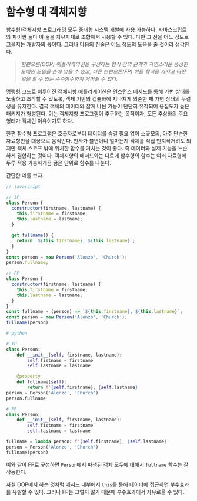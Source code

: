 # 함수형 대 객체지향

함수형/객체지향 프로그래밍 모두 중대형 시스템 개발에 사용 가능하다. 자바스크립트와 파이썬 둘다 이 둘을 자유자재로 조합해서 사용할 수 있다. 다만 그 선을 어느 정도로 그을지는 개발자의 몫이다. 그러나 다음의 진술은 어느 정도의 도움을 줄 것이라 생각한다.

> *한편으론(OOP) 애플리케이션을 구성하는 형식 간의 관계가 자연스러운 풍성한 도메인 모델을 손에 넣을 수 있고, 다른 한편으론(FP) 이들 형식을 가지고 어떤 일을 할 수 있는 순수함수까지 거머쥘 수 있다.*

명령형 코드로 이루어진 객체지향 애플리케이션은 인스턴스 메서드를 통해 가변 상태를 노출하고 조작할 수 있도록, 객체 기반의 캡슐화에 지나치게 의존한 채 가변 상태의 무결성을 유지한다. 결국 객체의 데이터와 잘게 나뉜 기능이 단단히 유착되어 응집도가 높은 패키지가 형성된다. 이는 객체지향 프로그램이 추구하는 목적이자, 모든 추상화의 주요 형태가 객체인 이유이기도 하다.

한편 함수형 프로그램은 호출자로부터 데이터를 숨길 필요 없이 소규모의, 아주 단순한 자료형만을 대상으로 움직인다. 만사가 불변이니 얼마든지 객체를 직접 만지작거려도 되지만 객체 스코프 밖에 위치한 함수를 거치는 것이 좋다. 즉 데이터와 실제 기능을 느슨하게 결합하는 것이다. 객체지향의 메서드와는 다르게 함수형의 함수는 여러 자료형에 두루 적용 가능하게끔 굵은 단위로 함수를 나눈다.

간단한 예를 보자.

``` javascript
// javascript

// IP
class Person {
  constructor(firstname, lastname) {
    this.firstname = firstname;
    this.lastname = lastname;
  }

  get fullname() {
    return `${this.firstname}, ${this.lastname}`;
  }
}
const person = new Person('Alonzo', 'Church');
person.fullname;

// FP
class Person {
  constructor(firstname, lastname) {
    this.firstname = firstname;
    this.lastname = lastname;
  }
}
const fullname = (person) => `${this.firstname}, ${this.lastname}`;
const person = new Person('Alonzo', 'Church');
fullname(person)
```

``` python
# python

# IP
class Person:
    def __init__(self, firstname, lastname):
        self.fistname = firstname
        self.lastname = lastname

    @property
    def fullname(self):
        return f'{self.firstname}, {self.lastname}'
person = Person('Alonzo', 'Church')
person.fullname

# FP
class Person:
    def __init__(self, firstname, lastname):
        self.fistname = firstname
        self.lastname = lastname

fullname = lambda person: f'{self.firstname}, {self.lastname}'
person = Person('Alonzo', 'Church')
fullname(person)
```

이와 같이 FP로 구성하면 `Person`에서 파생된 객체 모두에 대해서 `fullname` 함수는 잘 작동한다.

사실 OOP에서 하는 것처럼 메서드 내부에서 `this`를 통해 데이터에 접근하면 부수효과를 유발할 수 있다. 그러나 FP는 그렇지 않기 때문에 부수효과에서 자유로울 수 있다.
